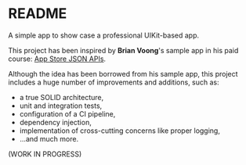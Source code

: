 #  README

A simple app to show case a professional UIKit-based app.

This project has been inspired by **Brian Voong**'s sample app in his paid course: [App Store JSON APIs](https://www.letsbuildthatapp.com/course/AppStore%20JSON%20APIs).

Although the idea has been borrowed from his sample app, this project includes a huge number of improvements and additions, such as:

- a true SOLID architecture,
- unit and integration tests,
- configuration of a CI pipeline,
- dependency injection,
- implementation of cross-cutting concerns like proper logging,
- ...and much more.

(WORK IN PROGRESS)
